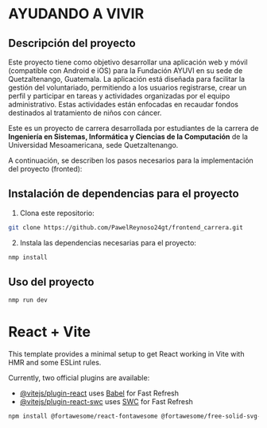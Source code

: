 # AYUDANDO A VIVIR

## Descripción del proyecto

Este proyecto tiene como objetivo desarrollar una aplicación web y móvil (compatible con Android e iOS) para la Fundación AYUVI en su sede de Quetzaltenango, Guatemala. La aplicación está diseñada para facilitar la gestión del voluntariado, permitiendo a los usuarios registrarse, crear un perfil y participar en tareas y actividades organizadas por el equipo administrativo. Estas actividades están enfocadas en recaudar fondos destinados al tratamiento de niños con cáncer.

Este es un proyecto de carrera desarrollada por estudiantes de la carrera de **Ingeniería en Sistemas, Informática y Ciencias de la Computación** de la Universidad Mesoamericana, sede Quetzaltenango.

A continuación, se describen los pasos necesarios para la implementación del proyecto (fronted):

## Instalación de dependencias para el proyecto

1. Clona este repositorio:
```bash
git clone https://github.com/PawelReynoso24gt/frontend_carrera.git
```

2. Instala las dependencias necesarias para el proyecto:
```bash
nmp install
```

## Uso del proyecto
```bash
nmp run dev
```

# React + Vite

This template provides a minimal setup to get React working in Vite with HMR and some ESLint rules.

Currently, two official plugins are available:

- [@vitejs/plugin-react](https://github.com/vitejs/vite-plugin-react/blob/main/packages/plugin-react/README.md) uses [Babel](https://babeljs.io/) for Fast Refresh
- [@vitejs/plugin-react-swc](https://github.com/vitejs/vite-plugin-react-swc) uses [SWC](https://swc.rs/) for Fast Refresh

```bash
npm install @fortawesome/react-fontawesome @fortawesome/free-solid-svg-icons --legacy-peer-deps
```